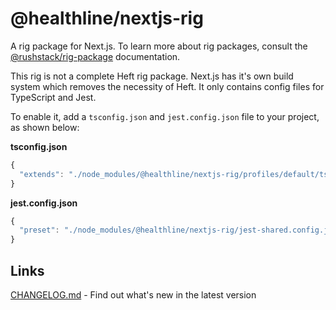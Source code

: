 
# @healthline/nextjs-rig

A rig package for Next.js. To learn more about rig packages, consult the [@rushstack/rig-package](https://www.npmjs.com/package/@rushstack/rig-package) documentation.

This rig is not a complete Heft rig package. Next.js has it's own build system which removes the necessity of Heft. It only contains config files for TypeScript and Jest. 

To enable it, add a `tsconfig.json` and `jest.config.json` file to your project, as shown below:

**tsconfig.json**
```js
{
  "extends": "./node_modules/@healthline/nextjs-rig/profiles/default/tsconfig-base.json",
}
```

**jest.config.json**
```js
{
  "preset": "./node_modules/@healthline/nextjs-rig/jest-shared.config.json"
}
```

## Links

[CHANGELOG.md](https://github.com/healthline/monorepo-poc/CHANGELOG.md) - Find out what's new in the latest version
